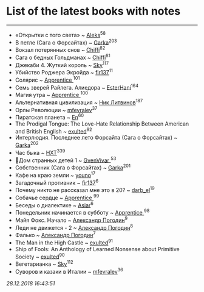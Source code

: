 # List of the latest books with notes
---

* «Открытки с того света» ~ [Aleks](users/117/117835844513813219393-google)<sup>58</sup>
* В петле (Сага о Форсайтах) ~ [Garka](users/115/115753719718250012620-google)<sup>203</sup>
* Вокзал потерянных снов ~ [Chiffi](users/105/105831994080785626680-google)<sup>82</sup>
* Сага о бедных Гольдманах ~ [Chiffi](users/105/105831994080785626680-google)<sup>81</sup>
* Джекаби 4. Жуткий король ~ [Sky](users/118/118049897850017649660-google)<sup>117</sup>
* Убийство Роджера Экройда ~ [fir137](users/176/176805114-yandex)<sup>11</sup>
* Солярис ~ [Apprentice ](users/528/52821952-vkontakte)<sup>101</sup>
* Семь зверей Райлега. Алиедора ~ [EsterHani](users/305/30558181-vkontakte)<sup>164</sup>
* Магия утра ~ [Apprentice ](users/528/52821952-vkontakte)<sup>100</sup>
* Альтернативная цивилизация ~ [Ник Литвинов](users/241/241974816-vkontakte)<sup>187</sup>
* Орлы Революции ~ [mfevralev](users/140/140966150-vkontakte)<sup>37</sup>
* Пиратская планета ~ [En](users/333/333646551-vkontakte)<sup>60</sup>
* The Prodigal Tongue: The Love-Hate Relationship Between American and British English ~ [exulted](users/100/100599204551896265722-google)<sup>92</sup>
* Интерлюдия. Последнее лето Форсайта (Сага о Форсайтах) ~ [Garka](users/115/115753719718250012620-google)<sup>202</sup>
* Час быка ~ [HXT](users/100/100002563462782-facebook)<sup>339</sup>
* 🔸️Дом странных детей 1 ~ [GvenVivar ](users/158/158266434925901-facebook)<sup>53</sup>
* Собственник (Сага о Форсайтах) ~ [Garka](users/115/115753719718250012620-google)<sup>201</sup>
* Кафе на краю земли ~ [youno](users/302/302928912-vkontakte)<sup>17</sup>
* Загадочный противник ~ [fir137](users/176/176805114-yandex)<sup>6</sup>
* Почему никто не рассказал мне это в 20? ~ [darb_el](users/184/184135339-vkontakte)<sup>19</sup>
* Собачье сердце ~ [Apprentice ](users/528/52821952-vkontakte)<sup>99</sup>
* Беседы о диалектике ~ [Asiar](users/115/115902526849562271887-google)<sup>6</sup>
* Понедельник начинается в субботу ~ [Apprentice ](users/528/52821952-vkontakte)<sup>98</sup>
* Майя Фокс. Начало ~ [Александр Погодин](users/625/6259590452259030261-mailru)<sup>9</sup>
* Леди не движется - 2 ~ [Александр Погодин](users/625/6259590452259030261-mailru)<sup>8</sup>
* Фалько ~ [Александр Погодин](users/625/6259590452259030261-mailru)<sup>7</sup>
* The Man in the High Castle ~ [exulted](users/100/100599204551896265722-google)<sup>91</sup>
* Ship of Fools: An Anthology of Learned Nonsense about Primitive Society ~ [exulted](users/100/100599204551896265722-google)<sup>90</sup>
* Вегетарианка ~ [Sky](users/118/118049897850017649660-google)<sup>112</sup>
* Суворов и казаки в Италии ~ [mfevralev](users/140/140966150-vkontakte)<sup>36</sup>


_28.12.2018 16:43:51_
